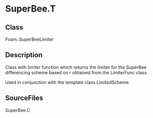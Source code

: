 # SuperBee.T 
## Class
Foam::SuperBeeLimiter

## Description
Class with limiter function which returns the limiter for the
SuperBee differencing scheme based on r obtained from the LimiterFunc
class.

Used in conjunction with the template class LimitedScheme.

## SourceFiles
SuperBee.C

